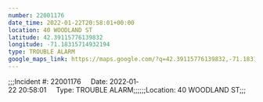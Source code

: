 ```yaml
---
number: 22001176
date_time: 2022-01-22T20:58:01+00:00
location: 40 WOODLAND ST
latitude: 42.39115776139832
longitude: -71.18315714932194
type: TROUBLE ALARM
google_maps_link: https://maps.google.com/?q=42.39115776139832,-71.18315714932194
---
```


;;;Incident #: 22001176     Date: 2022‐01‐22 20:58:01     Type: TROUBLE ALARM;;;;;;Location: 40 WOODLAND ST;;;
